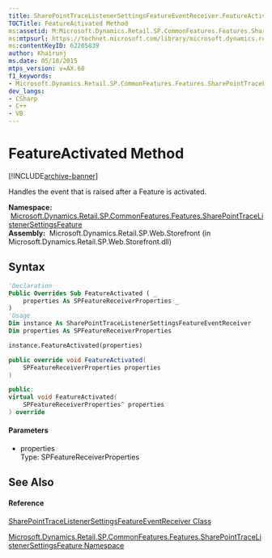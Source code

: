 ```yaml
---
title: SharePointTraceListenerSettingsFeatureEventReceiver.FeatureActivated Method  (Microsoft.Dynamics.Retail.SP.CommonFeatures.Features.SharePointTraceListenerSettingsFeature)
TOCTitle: FeatureActivated Method
ms:assetid: M:Microsoft.Dynamics.Retail.SP.CommonFeatures.Features.SharePointTraceListenerSettingsFeature.SharePointTraceListenerSettingsFeatureEventReceiver.FeatureActivated(Microsoft.SharePoint.SPFeatureReceiverProperties)
ms:mtpsurl: https://technet.microsoft.com/library/microsoft.dynamics.retail.sp.commonfeatures.features.sharepointtracelistenersettingsfeature.sharepointtracelistenersettingsfeatureeventreceiver.featureactivated(v=AX.60)
ms:contentKeyID: 62205839
author: Khairunj
ms.date: 05/18/2015
mtps_version: v=AX.60
f1_keywords:
- Microsoft.Dynamics.Retail.SP.CommonFeatures.Features.SharePointTraceListenerSettingsFeature.SharePointTraceListenerSettingsFeatureEventReceiver.FeatureActivated
dev_langs:
- CSharp
- C++
- VB
---
```


# FeatureActivated Method


[!INCLUDE[archive-banner](includes/archive-banner.md)]

Handles the event that is raised after a Feature is activated.

**Namespace:**  [Microsoft.Dynamics.Retail.SP.CommonFeatures.Features.SharePointTraceListenerSettingsFeature](microsoft-dynamics-retail-sp-commonfeatures-features-sharepointtracelistenersettingsfeature-namespace.md)  
**Assembly:**  Microsoft.Dynamics.Retail.SP.Web.Storefront (in Microsoft.Dynamics.Retail.SP.Web.Storefront.dll)

## Syntax

``` vb
'Declaration
Public Overrides Sub FeatureActivated ( _
    properties As SPFeatureReceiverProperties _
)
'Usage
Dim instance As SharePointTraceListenerSettingsFeatureEventReceiver
Dim properties As SPFeatureReceiverProperties

instance.FeatureActivated(properties)
```

``` csharp
public override void FeatureActivated(
    SPFeatureReceiverProperties properties
)
```

``` c++
public:
virtual void FeatureActivated(
    SPFeatureReceiverProperties^ properties
) override
```

#### Parameters

  - properties  
    Type: SPFeatureReceiverProperties  

## See Also

#### Reference

[SharePointTraceListenerSettingsFeatureEventReceiver Class](sharepointtracelistenersettingsfeatureeventreceiver-class-microsoft-dynamics-retail-sp-commonfeatures-features-sharepointtracelistenersettingsfeature.md)

[Microsoft.Dynamics.Retail.SP.CommonFeatures.Features.SharePointTraceListenerSettingsFeature Namespace](microsoft-dynamics-retail-sp-commonfeatures-features-sharepointtracelistenersettingsfeature-namespace.md)

